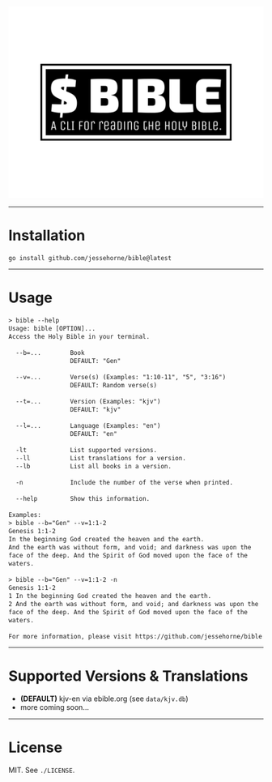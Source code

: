 ![bible](bible-logo.png)

---

# Installation

```shell
go install github.com/jessehorne/bible@latest
```

---

# Usage

```shell
> bible --help
Usage: bible [OPTION]...
Access the Holy Bible in your terminal.

  --b=...        Book
                 DEFAULT: "Gen"

  --v=...        Verse(s) (Examples: "1:10-11", "5", "3:16")
                 DEFAULT: Random verse(s)
                  
  --t=...        Version (Examples: "kjv")
                 DEFAULT: "kjv"
                  
  --l=...        Language (Examples: "en")
                 DEFAULT: "en"
  
  -lt            List supported versions.
  --ll        	 List translations for a version.
  --lb           List all books in a version.
  
  -n             Include the number of the verse when printed.

  --help         Show this information.

Examples:
> bible --b="Gen" --v=1:1-2
Genesis 1:1-2
In the beginning God created the heaven and the earth.
And the earth was without form, and void; and darkness was upon the face of the deep. And the Spirit of God moved upon the face of the waters.

> bible --b="Gen" --v=1:1-2 -n
Genesis 1:1-2
1 In the beginning God created the heaven and the earth.
2 And the earth was without form, and void; and darkness was upon the face of the deep. And the Spirit of God moved upon the face of the waters.

For more information, please visit https://github.com/jessehorne/bible
```

---

# Supported Versions & Translations

* **(DEFAULT)** kjv-en via ebible.org (see `data/kjv.db`)
* more coming soon...

---

# License

MIT. See `./LICENSE`.
